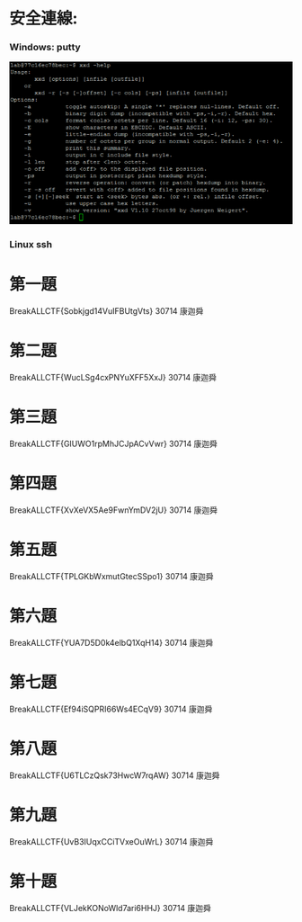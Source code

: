 # 安全連線:

### Windows: putty 

![操作畫面](pic/01.png)

### Linux ssh


# 第一題

BreakALLCTF{Sobkjgd14VuIFBUtgVts}
30714 康迦舜

# 第二題

BreakALLCTF{WucLSg4cxPNYuXFF5XxJ}
30714 康迦舜

# 第三題

BreakALLCTF{GIUWO1rpMhJCJpACvVwr}
30714 康迦舜

# 第四題

BreakALLCTF{XvXeVX5Ae9FwnYmDV2jU}
30714 康迦舜

# 第五題

BreakALLCTF{TPLGKbWxmutGtecSSpo1}
30714 康迦舜

# 第六題

BreakALLCTF{YUA7D5D0k4elbQ1XqH14}
30714 康迦舜

# 第七題

BreakALLCTF{Ef94iSQPRI66Ws4ECqV9}
30714 康迦舜

# 第八題
BreakALLCTF{U6TLCzQsk73HwcW7rqAW}
30714 康迦舜

# 第九題
BreakALLCTF{UvB3IUqxCCiTVxeOuWrL}
30714 康迦舜
 
# 第十題
BreakALLCTF{VLJekKONoWld7ari6HHJ}
30714 康迦舜
